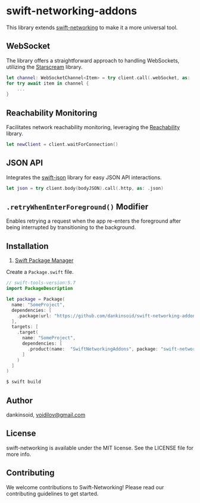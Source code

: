 # swift-networking-addons
This library extends [swift-networking](https://github.com/dankinsoid/swift-networking) to make it a more universal tool.

## WebSocket
The library offers a straightforward approach to handling WebSockets, utilizing the [Starscream](https://github.com/daltoniam/Starscream.git) library.
```swift
let channel: WebSocketChannel<Item> = try client.call(.webSocket, as: .decodable)
for try await item in channel {
    ...
}
```
## Reachability Monitoring
Facilitates network reachability monitoring, leveraging the [Reachability](https://github.com/ashleymills/Reachability.swift) library.
```swift
let newClient = client.waitForConnection()
```
## JSON API
Integrates the [swift-json](https://github.com/dankinsoid/swift-json) library for easy JSON API interactions.
```swift
let json = try client.body(bodyJSON).call(.http, as: .json)
```
## `.retryWhenEnterForeground()`  Modifier
Enables retrying a request when the app re-enters the foreground after being interrupted by transitioning to the background.

## Installation

1. [Swift Package Manager](https://github.com/apple/swift-package-manager)

Create a `Package.swift` file.
```swift
// swift-tools-version:5.7
import PackageDescription

let package = Package(
  name: "SomeProject",
  dependencies: [
    .package(url: "https://github.com/dankinsoid/swift-networking-addons.git", from: "0.11.0")
  ],
  targets: [
    .target(
      name: "SomeProject",
      dependencies: [
        .product(name:  "SwiftNetworkingAddons", package: "swift-networking-addons"),
      ]
    )
  ]
)
```
```ruby
$ swift build
```

## Author

dankinsoid, voidilov@gmail.com

## License

swift-networking is available under the MIT license. See the LICENSE file for more info.

## Contributing
We welcome contributions to Swift-Networking! Please read our contributing guidelines to get started.
